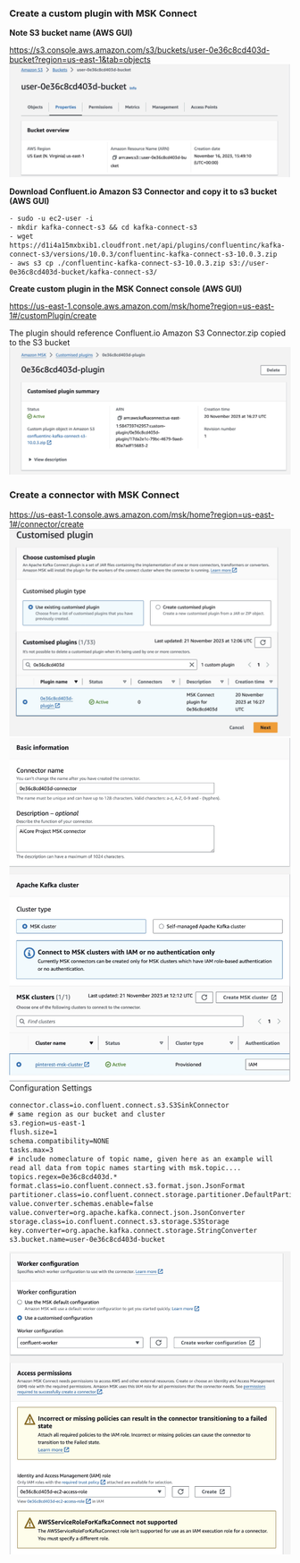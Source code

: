 ### Create a custom plugin with MSK Connect
**Note S3 bucket name (AWS GUI)**

https://s3.console.aws.amazon.com/s3/buckets/user-0e36c8cd403d-bucket?region=us-east-1&tab=objects
![4.1.1.S3_bucket_name.jpg](4.1.1.S3_bucket_name.jpg)

**Download Confluent.io Amazon S3 Connector and copy it to s3 bucket (AWS GUI)**
```commandline
- sudo -u ec2-user -i
- mkdir kafka-connect-s3 && cd kafka-connect-s3
- wget https://d1i4a15mxbxib1.cloudfront.net/api/plugins/confluentinc/kafka-connect-s3/versions/10.0.3/confluentinc-kafka-connect-s3-10.0.3.zip
- aws s3 cp ./confluentinc-kafka-connect-s3-10.0.3.zip s3://user-0e36c8cd403d-bucket/kafka-connect-s3/
```

**Create custom plugin in the MSK Connect console (AWS GUI)**

https://us-east-1.console.aws.amazon.com/msk/home?region=us-east-1#/customPlugin/create

The plugin should reference Confluent.io Amazon S3 Connector.zip copied to the S3 bucket
![4.1.3.MSK_custom_plugin.jpg](4.1.3.MSK_custom_plugin.jpg)

### Create a connector with MSK Connect

https://us-east-1.console.aws.amazon.com/msk/home?region=us-east-1#/connector/create
![4.2.Create_MSK_Connector.jpg](4.2.Create_MSK_Connector.jpg)
![4.2.Create_MSK_Connector_Details_1.jpg](4.2.Create_MSK_Connector_Details_1.jpg)
Configuration Settings
```
connector.class=io.confluent.connect.s3.S3SinkConnector
# same region as our bucket and cluster
s3.region=us-east-1
flush.size=1
schema.compatibility=NONE
tasks.max=3
# include nomeclature of topic name, given here as an example will read all data from topic names starting with msk.topic....
topics.regex=0e36c8cd403d.*
format.class=io.confluent.connect.s3.format.json.JsonFormat
partitioner.class=io.confluent.connect.storage.partitioner.DefaultPartitioner
value.converter.schemas.enable=false
value.converter=org.apache.kafka.connect.json.JsonConverter
storage.class=io.confluent.connect.s3.storage.S3Storage
key.converter=org.apache.kafka.connect.storage.StringConverter
s3.bucket.name=user-0e36c8cd403d-bucket
```
![4.2.Create_MSK_Connector_Details_2.jpg](4.2.Create_MSK_Connector_Details_2.jpg)